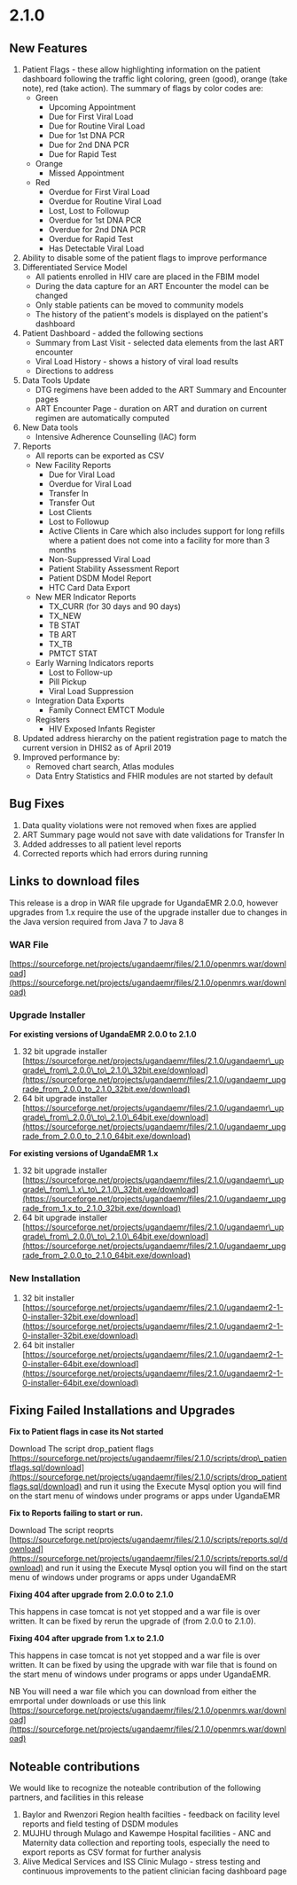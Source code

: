 # 2.1.0

## New Features

1. Patient Flags - these allow highlighting information on the patient dashboard following the traffic light coloring, green \(good\), orange \(take note\), red \(take action\). The summary of flags by color codes are:
   * Green 
     * Upcoming Appointment
     * Due for First Viral Load
     * Due for Routine Viral Load
     * Due for 1st DNA PCR
     * Due for 2nd DNA PCR
     * Due for Rapid Test
   * Orange 
     * Missed Appointment
   * Red 
     * Overdue for First Viral Load
     * Overdue for Routine Viral Load
     * Lost, Lost to Followup
     * Overdue for 1st DNA PCR
     * Overdue for 2nd DNA PCR
     * Overdue for Rapid Test
     * Has Detectable Viral Load
2. Ability to disable some of the patient flags to improve performance 
3. Differentiated Service Model
   * All patients enrolled in HIV care are placed in the FBIM model 
   * During the data capture for an ART Encounter the model can be changed 
   * Only stable patients can be moved to community models 
   * The history of the patient's models is displayed on the patient's dashboard 
4. Patient Dashboard - added the following sections 
   * Summary from Last Visit - selected data elements from the last ART encounter 
   * Viral Load History - shows a history of viral load results  
   * Directions to address 
5. Data Tools Update 
   * DTG regimens have been added to the ART Summary and Encounter pages  
   * ART Encounter Page - duration on ART and duration on current regimen are automatically computed
6. New Data tools
   * Intensive Adherence Counselling \(IAC\) form 
7. Reports
   * All reports can be exported as CSV
   * New Facility Reports 
     * Due for Viral Load
     * Overdue for Viral Load
     * Transfer In
     * Transfer Out
     * Lost Clients
     * Lost to Followup
     * Active Clients in Care which also includes support for long refills where a patient does not come into a facility for more than 3 months 
     * Non-Suppressed Viral Load
     * Patient Stability Assessment Report
     * Patient DSDM Model Report 
     * HTC Card Data Export 
   * New MER Indicator Reports 
     * TX\_CURR \(for 30 days and 90 days\)
     * TX\_NEW
     * TB STAT
     * TB ART
     * TX\_TB
     * PMTCT STAT 
   * Early Warning Indicators reports 
     * Lost to Follow-up
     * Pill Pickup
     * Viral Load Suppression 
   * Integration Data Exports
     * Family Connect EMTCT Module
   * Registers 
     * HIV Exposed Infants Register
8. Updated address hierarchy on the patient registration page to match the current version in DHIS2 as of April 2019
9. Improved performance by:
   * Removed chart search, Atlas modules 
   * Data Entry Statistics and FHIR modules are not started by default  

## Bug Fixes

1. Data quality violations were not removed when fixes are applied  
2. ART Summary page would not save with date validations for Transfer In
3. Added addresses to all patient level reports 
4. Corrected reports which had errors during running  

## Links to download files

This release is a drop in WAR file upgrade for UgandaEMR 2.0.0, however upgrades from 1.x require the use of the upgrade installer due to changes in the Java version required from Java 7 to Java 8

### WAR File

[https://sourceforge.net/projects/ugandaemr/files/2.1.0/openmrs.war/download](https://sourceforge.net/projects/ugandaemr/files/2.1.0/openmrs.war/download)

### Upgrade Installer

**For existing versions of UgandaEMR 2.0.0 to 2.1.0**

1. 32 bit upgrade installer [https://sourceforge.net/projects/ugandaemr/files/2.1.0/ugandaemr\_upgrade\_from\_2.0.0\_to\_2.1.0\_32bit.exe/download](https://sourceforge.net/projects/ugandaemr/files/2.1.0/ugandaemr_upgrade_from_2.0.0_to_2.1.0_32bit.exe/download)
2. 64 bit upgrade installer [https://sourceforge.net/projects/ugandaemr/files/2.1.0/ugandaemr\_upgrade\_from\_2.0.0\_to\_2.1.0\_64bit.exe/download](https://sourceforge.net/projects/ugandaemr/files/2.1.0/ugandaemr_upgrade_from_2.0.0_to_2.1.0_64bit.exe/download)

**For existing versions of UgandaEMR 1.x**

1. 32 bit upgrade installer [https://sourceforge.net/projects/ugandaemr/files/2.1.0/ugandaemr\_upgrade\_from\_1.x\_to\_2.1.0\_32bit.exe/download](https://sourceforge.net/projects/ugandaemr/files/2.1.0/ugandaemr_upgrade_from_1.x_to_2.1.0_32bit.exe/download)
2. 64 bit upgrade installer [https://sourceforge.net/projects/ugandaemr/files/2.1.0/ugandaemr\_upgrade\_from\_2.0.0\_to\_2.1.0\_64bit.exe/download](https://sourceforge.net/projects/ugandaemr/files/2.1.0/ugandaemr_upgrade_from_2.0.0_to_2.1.0_64bit.exe/download)

### New Installation

1. 32 bit installer [https://sourceforge.net/projects/ugandaemr/files/2.1.0/ugandaemr2-1-0-installer-32bit.exe/download](https://sourceforge.net/projects/ugandaemr/files/2.1.0/ugandaemr2-1-0-installer-32bit.exe/download)
2. 64 bit installer [https://sourceforge.net/projects/ugandaemr/files/2.1.0/ugandaemr2-1-0-installer-64bit.exe/download](https://sourceforge.net/projects/ugandaemr/files/2.1.0/ugandaemr2-1-0-installer-64bit.exe/download)

## Fixing Failed Installations and Upgrades

**Fix to Patient flags in case its Not started**

Download The script drop\_patient flags [https://sourceforge.net/projects/ugandaemr/files/2.1.0/scripts/drop\_patientflags.sql/download](https://sourceforge.net/projects/ugandaemr/files/2.1.0/scripts/drop_patientflags.sql/download) and run it using the Execute Mysql option you will find on the start menu of windows under programs or apps under UgandaEMR

**Fix to Reports failing to start or run.**

Download The script reoprts [https://sourceforge.net/projects/ugandaemr/files/2.1.0/scripts/reports.sql/download](https://sourceforge.net/projects/ugandaemr/files/2.1.0/scripts/reports.sql/download) and run it using the Execute Mysql option you will find on the start menu of windows under programs or apps under UgandaEMR

**Fixing 404 after upgrade from 2.0.0 to 2.1.0**

This happens in case tomcat is not yet stopped and a war file is over written. It can be fixed by rerun the upgrade of \(from 2.0.0 to 2.1.0\).

**Fixing 404 after upgrade from 1.x to 2.1.0**

This happens in case tomcat is not yet stopped and a war file is over written. It can be fixed by using the upgrade with war file that is found on the start menu of windows under programs or apps under UgandaEMR.

NB You will need a war file which you can download from either the emrportal under downloads or use this link [https://sourceforge.net/projects/ugandaemr/files/2.1.0/openmrs.war/download](https://sourceforge.net/projects/ugandaemr/files/2.1.0/openmrs.war/download)

## Noteable contributions

We would like to recognize the noteable contribution of the following partners, and facilities in this release

1. Baylor and Rwenzori Region health facilties - feedback on facility level reports and field testing of DSDM modules 
2. MUJHU through Mulago and Kawempe Hospital facilities - ANC and Maternity data collection and reporting tools, especially the need to export reports as CSV format for further analysis 
3. Alive Medical Services and ISS Clinic Mulago - stress testing and continuous improvements to the patient clinician facing dashboard page 


